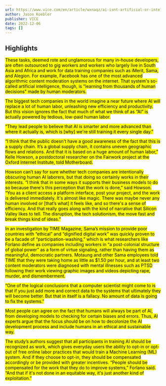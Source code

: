```yaml
---
url: https://www.vice.com/en/article/wxnaqz/ai-isnt-artificial-or-intelligent
author: Jason Koebler
publisher: VICE
date: 2022-12-06
tags: []
---
```


## Highlights
<mark>These tasks, deemed rote and unglamorous for many in-house developers, are often outsourced to gig workers and workers who largely live in South Asia and Africa and work for data training companies such as iMerit, Sama, and Alegion. For example, Facebook has one of the most advanced algorithmic content moderation systems on the internet. That system's so-called artificial intelligence, though, is "learning from thousands of human decisions" made by human moderators.</mark>

<mark>The biggest tech companies in the world imagine a near future where AI will replace a lot of human labor, unleashing new efficiency and productivity. But this vision ignores the fact that much of what we think of as “AI” is actually powered by tedious, low-paid human labor.</mark>

<mark>“They lead people to believe that AI is smarter and more advanced than where it actually is, which is [why] we're still training it every single day.”</mark>

<mark>“I think that the public doesn't have a good awareness of the fact that this is a supply chain. It’s a global supply chain, it contains uneven geographic flows and relations. And that it is based on a huge amount of human labor,” Kelle Howson, a postdoctoral researcher on the Fairwork project at the Oxford Internet Institute, told Motherboard.</mark>

<mark>Howson can’t say for sure whether tech companies are intentionally obscuring human AI laborers, but that doing so certainly works in their interests. “I think that in some ways it supports their business models to do so because there's this perception that the work is done,” said Howson. “You as a client access a platform interface, post your project, and the work is delivered immediately. It's almost like magic. There was maybe never any human involved or [that’s what] it feels like, and so there's a sense of efficiency. And that really goes along with the kind of narrative that Silicon Valley likes to tell. The disruption, the tech solutionism, the move fast and break things kind of ideas.”</mark>

<mark>In an investigation by TIME Magazine, Sama’s mission to provide poor countries with “ethical” and “dignified digital work” was quickly proven to be a facade of “participation-washing,” which is what researchers like Forlano define as companies including workers in “a post-colonial structure of global power” as a form of virtue signaling, rather than having them as meaningful, democratic partners. Motaung and other Sama employees told TIME that they were taking home as little as $1.50 per hour, and at least two content moderators were diagnosed with mental illnesses such as PTSD following their work viewing graphic images and videos depicting rape, murder, and dismemberment.</mark>

<mark>“One of the logical conclusions that a computer scientist might come to is that if you just add more and correct data to the systems that ultimately they will become better. But that in itself is a fallacy. No amount of data is going to fix the systems.”</mark>

<mark>Most people can agree on the fact that humans will always be part of AI, from developing models to checking for certain biases and errors. Thus, AI experts argue that the focus should be on how to decolonize the AI development process and include humans in an ethical and sustainable way.</mark>

<mark>The study’s authors suggest that all participants in training AI should be recognized as work, which gives everyday users the ability to opt-in or opt-out of free online labor practices that would train a Machine Learning (ML) system. And if they choose to opt-in, they should be compensated accordingly or be provided with greater incentives. “People should be compensated for the work that they do to improve systems,” Forlano said. “And that if it's not done in an equitable way, it's just another kind of exploitation.”</mark>

